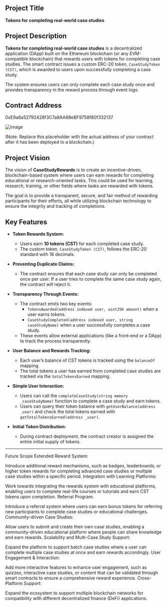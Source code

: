 

## Project Title
**Tokens for completing real-world case studies**

## Project Description
**Tokens for completing real-world case studies** is a decentralized application (DApp) built on the Ethereum blockchain (or any EVM-compatible blockchain) that rewards users with tokens for completing case studies. The smart contract issues a custom ERC-20 token, `CaseStudyToken (CST)`, which is awarded to users upon successfully completing a case study.

The system ensures users can only complete each case study once and provides transparency in the reward process through event logs.

## Contract Address
0xE9a6a52792428f3C7a9AA88eBF9758f80f332137

![image](https://github.com/user-attachments/assets/bf7dbe4b-3614-4c73-89e3-aa5ae74b4a19)


(Note: Replace this placeholder with the actual address of your contract after it has been deployed to a blockchain.)

## Project Vision
The vision of **CaseStudyRewards** is to create an incentive-driven, blockchain-based system where users can earn rewards for completing educational or research-oriented tasks. This could be used for learning, research, training, or other fields where tasks are rewarded with tokens.

The goal is to provide a transparent, secure, and fair method of rewarding participants for their efforts, all while utilizing blockchain technology to ensure the integrity and tracking of completions.

## Key Features

- **Token Rewards System:**
  - Users earn **10 tokens (CST)** for each completed case study.
  - The custom token, `CaseStudyToken (CST)`, follows the ERC-20 standard with 18 decimals.

- **Preventing Duplicate Claims:**
  - The contract ensures that each case study can only be completed once per user. If a user tries to complete the same case study again, the contract will reject it.

- **Transparency Through Events:**
  - The contract emits two key events:
    - `TokensAwarded(address indexed user, uint256 amount)` when a user earns tokens.
    - `CaseStudyCompleted(address indexed user, string caseStudyName)` when a user successfully completes a case study.
  - These events allow external applications (like a front-end or a DApp) to track the process transparently.

- **User Balance and Rewards Tracking:**
  - Each user’s balance of CST tokens is tracked using the `balanceOf` mapping.
  - The total tokens a user has earned from completed case studies are tracked via the `totalTokensEarned` mapping.
  
- **Simple User Interaction:**
  - Users can call the `completeCaseStudy(string memory _caseStudyName)` function to complete a case study and earn tokens.
  - Users can query their token balance with `getUserBalance(address _user)` and check the total tokens earned with `getTotalTokensEarned(address _user)`.

- **Initial Token Distribution:**
  - During contract deployment, the contract creator is assigned the entire initial supply of tokens.

---


Future Scope
Extended Reward System:

Introduce additional reward mechanisms, such as badges, leaderboards, or higher token rewards for completing advanced case studies or multiple case studies within a specific period.
Integration with Learning Platforms:

Work towards integrating the rewards system with educational platforms, enabling users to complete real-life courses or tutorials and earn CST tokens upon completion.
Referral Program:

Introduce a referral system where users can earn bonus tokens for referring new participants to complete case studies or educational challenges.
Community-driven Case Studies:

Allow users to submit and create their own case studies, enabling a community-driven educational platform where people can share knowledge and earn rewards.
Scalability and Multi-Case Study Support:

Expand the platform to support batch case studies where a user can complete multiple case studies at once and earn rewards accordingly.
User Engagement & Interaction:

Add more interactive features to enhance user engagement, such as quizzes, interactive case studies, or content that can be validated through smart contracts to ensure a comprehensive reward experience.
Cross-Platform Support:

Expand the ecosystem to support multiple blockchain networks for compatibility with different decentralized finance (DeFi) applications.


